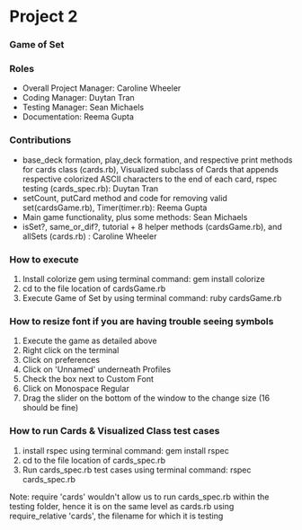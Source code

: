 # Project 2
### Game of Set

### Roles
* Overall Project Manager: Caroline Wheeler
* Coding Manager: Duytan Tran
* Testing Manager: Sean Michaels  
* Documentation: Reema Gupta

### Contributions
* base_deck formation, play_deck formation, and respective print methods for cards class (cards.rb), Visualized subclass of Cards
  that appends respective colorized ASCII characters to the end of each card, rspec testing (cards_spec.rb): Duytan Tran
* setCount, putCard method and code for removing valid set(cardsGame.rb), Timer(timer.rb): Reema Gupta
* Main game functionality, plus some methods: Sean Michaels
* isSet?, same_or_dif?, tutorial + 8 helper methods (cardsGame.rb), and allSets (cards.rb) : Caroline Wheeler

### How to execute
1. Install colorize gem using terminal command: gem install colorize
2. cd to the file location of cardsGame.rb
3. Execute Game of Set by using terminal command: ruby cardsGame.rb

### How to resize font if you are having trouble seeing symbols
1. Execute the game as detailed above
2. Right click on the terminal
3. Click on preferences
4. Click on 'Unnamed' underneath Profiles
5. Check the box next to Custom Font
6. Click on Monospace Regular
7. Drag the slider on the bottom of the window to the change size (16 should be fine)

### How to run Cards & Visualized Class test cases
1. install rspec using terminal command: gem install rspec
2. cd to the file location of cards_spec.rb
3. Run cards_spec.rb test cases using terminal command: rspec cards_spec.rb

Note: require 'cards' wouldn't allow us to run cards_spec.rb within the testing folder, hence it is on the same level as cards.rb using require_relative 'cards', the filename for which it is testing
